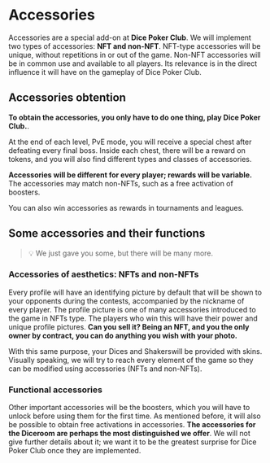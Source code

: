 # Accessories

Accessories are a special add-on at **Dice Poker Club**. We will implement two types of accessories: **NFT and non-NFT**.
NFT-type accessories will be unique, without repetitions in or out of the game.
Non-NFT accessories will be in common use and available to all players. Its relevance is in the direct influence it will have on the gameplay of Dice Poker Club.

## Accessories obtention

**To obtain the accessories, you only have to do one thing, play Dice Poker Club.**. 

At the end of each level, PvE mode, you will receive a special chest after defeating every final boss. Inside each chest, there will be a reward on tokens, and you will also find different types and classes of accessories.

**Accessories will be different for every player; rewards will be variable.** The accessories may match non-NFTs, such as a free activation of boosters.

You can also win accessories as rewards in tournaments and leagues.
## Some accessories and their functions 

>💡 We just gave you some, but there will be many more. 

### Accessories of aesthetics: NFTs and non-NFTs

Every profile will have an identifying picture by default that will be shown to your opponents during the contests, accompanied by the nickname of every player. The profile picture is one of many accessories introduced to the game in NFTs type. The players who win this will have their power and unique profile pictures. **Can you sell it? Being an NFT, and you the only owner by contract, you can do anything you wish with your photo.**

With this same purpose, your Dices and Shakerswill be provided with skins. Visually speaking, we will try to reach every element of the game so they can be modified using accessories (NFTs and non-NFTs). 

### Functional accessories

Other important accessories will be the boosters, which you will have to unlock before using them for the first time. As mentioned before, it will also be possible to obtain free activations in accessories.
**The accessories for the Diceroom are perhaps the most distinguished we offer**. We will not give further details about it; we want it to be the greatest surprise for Dice Poker Club once they are implemented.
